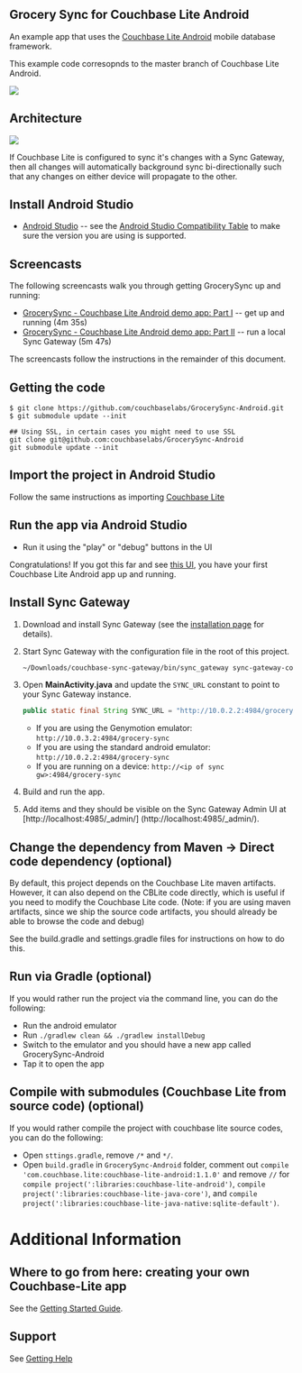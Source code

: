## Grocery Sync for Couchbase Lite Android 

An example app that uses the [Couchbase Lite Android](https://github.com/couchbase/couchbase-lite-android) mobile database framework.

This example code corresopnds to the master branch of Couchbase Lite Android.  
 
![](http://cl.ly/image/1H11131G2c3d/Screen%20Shot%202013-05-14%20at%204.44.48%20PM.png)

## Architecture

![](http://cl.ly/image/3c1k113o182b/GrocerySync.png)

If Couchbase Lite is configured to sync it's changes with a Sync Gateway, then all changes will automatically background sync bi-directionally such that any changes on either device will propagate to the other.

## Install Android Studio

* [Android Studio](http://developer.android.com/sdk/installing/studio.html) -- see the [Android Studio Compatibility Table](https://github.com/couchbase/couchbase-lite-android/blob/master/README.md#building-couchbase-lite-via-android-studio) to make sure the version you are using is supported.

## Screencasts

The following screencasts walk you through getting GrocerySync up and running:

* [GrocerySync - Couchbase Lite Android demo app: Part I](https://www.youtube.com/watch?v=9rWY2CrnFHw) -- get up and running (4m 35s)
* [GrocerySync - Couchbase Lite Android demo app: Part II](https://www.youtube.com/watch?v=rX9IPMBl780) -- run a local Sync Gateway (5m 47s)

The screencasts follow the instructions in the remainder of this document.

## Getting the code

```
$ git clone https://github.com/couchbaselabs/GrocerySync-Android.git
$ git submodule update --init
```
```
## Using SSL, in certain cases you might need to use SSL
git clone git@github.com:couchbaselabs/GrocerySync-Android 
git submodule update --init
```


## Import the project in Android Studio

Follow the same instructions as importing [Couchbase Lite](https://github.com/couchbase/couchbase-lite-android#importing-project-into-android-studio)

## Run the app via Android Studio

* Run it using the "play" or "debug" buttons in the UI

Congratulations!  If you got this far and see [this UI](http://cl.ly/image/1H11131G2c3d/Screen%20Shot%202013-05-14%20at%204.44.48%20PM.png), you have your first Couchbase Lite Android app up and running.

## Install Sync Gateway

1. Download and install Sync Gateway (see the [installation page](http://developer.couchbase.com/documentation/mobile/current/installation/sync-gateway/index.html) for details).
2. Start Sync Gateway with the configuration file in the root of this project.

	```bash
	~/Downloads/couchbase-sync-gateway/bin/sync_gateway sync-gateway-config.json
	```

3. Open **MainActivity.java** and update the `SYNC_URL` constant to point to your Sync Gateway instance.

	```java
	public static final String SYNC_URL = "http://10.0.2.2:4984/grocery-sync";
	```

	- If you are using the Genymotion emulator: `http://10.0.3.2:4984/grocery-sync`
	- If you are using the standard android emulator: `http://10.0.2.2:4984/grocery-sync`
	- If you are running on a device: `http://<ip of sync gw>:4984/grocery-sync`

4. Build and run the app.
5. Add items and they should be visible on the Sync Gateway Admin UI at [http://localhost:4985/_admin/]
(http://localhost:4985/_admin/).

## Change the dependency from Maven -> Direct code dependency (optional)

By default, this project depends on the Couchbase Lite maven artifacts.  However, it can also depend on the CBLite code directly, which is useful if you need to modify the Couchbase Lite code.  (Note: if you are using maven artifacts, since we ship the source code artifacts, you should already be able to browse the code and debug)

See the build.gradle and settings.gradle files for instructions on how to do this.

## Run via Gradle (optional)

If you would rather run the project via the command line, you can do the following:

* Run the android emulator
* Run `./gradlew clean && ./gradlew installDebug`
* Switch to the emulator and you should have a new app called GrocerySync-Android
* Tap it to open the app

## Compile with submodules (Couchbase Lite from source code) (optional)

If you would rather compile the project with couchbase lite source codes, you can do the following:

* Open `sttings.gradle`, remove `/*` and `*/`.
* Open `build.gradle` in `GrocerySync-Android` folder, comment out `compile 'com.couchbase.lite:couchbase-lite-android:1.1.0'` and remove `//` for `compile project(':libraries:couchbase-lite-android')`, `compile project(':libraries:couchbase-lite-java-core')`, and `compile project(':libraries:couchbase-lite-java-native:sqlite-default')`.


# Additional Information

## Where to go from here: creating your own Couchbase-Lite app

See the [Getting Started Guide](http://developer.couchbase.com/mobile/develop/training/build-first-android-app/index.html).

## Support

See [Getting Help](https://github.com/couchbase/couchbase-lite-android#getting-help)
